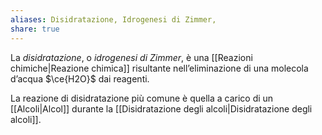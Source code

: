 ```yaml
---
aliases: Disidratazione, Idrogenesi di Zimmer,
share: true
---
```

La *disidratazione*, o *idrogenesi di Zimmer*, è una [[Reazioni chimiche|Reazione chimica]] risultante nell’eliminazione di una molecola d’acqua $\ce{H2O}$ dai reagenti.

La reazione di disidratazione più comune è quella a carico di un [[Alcoli|Alcol]] durante la [[Disidratazione degli alcoli|Disidratazione degli alcoli]].